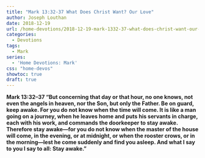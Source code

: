 ```yaml
---
title: "Mark 13:32-37 What Does Christ Want? Our Love"
author: Joseph Louthan
date: 2018-12-19
url: /home-devotions/2018-12-19-mark-1332-37-what-does-christ-want-our-l.md/
categories:
  - Devotions
tags:
  - Mark
series:
  - 'Home Devotions: Mark'
css: "home-devos"
showtoc: true
draft: true
---
```

**Mark 13:32–37 “But concerning that day or that hour, no one knows, not even the angels in heaven, nor the Son, but only the Father. Be on guard, keep awake. For you do not know when the time will come. It is like a man going on a journey, when he leaves home and puts his servants in charge, each with his work, and commands the doorkeeper to stay awake. Therefore stay awake—for you do not know when the master of the house will come, in the evening, or at midnight, or when the rooster crows, or in the morning—lest he come suddenly and find you asleep. And what I say to you I say to all: Stay awake.”**